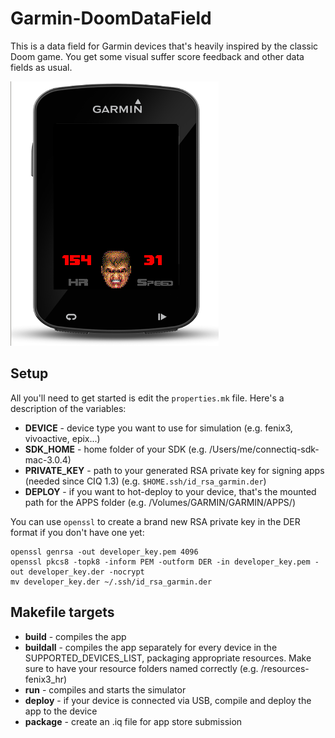 # Garmin-DoomDataField
This is a data field for Garmin devices that's heavily inspired by the classic Doom game.
You get some visual suffer score feedback and other data fields as usual.

![](artwork/doom_datafield.png)

## Setup
All you'll need to get started is edit the ```properties.mk``` file. Here's a description of the variables:

- **DEVICE** - device type you want to use for simulation (e.g. fenix3, vivoactive, epix...)
- **SDK_HOME** - home folder of your SDK (e.g. /Users/me/connectiq-sdk-mac-3.0.4)
- **PRIVATE_KEY** - path to your generated RSA private key for signing apps (needed since CIQ 1.3) (e.g. `$HOME.ssh/id_rsa_garmin.der`)
- **DEPLOY** - if you want to hot-deploy to your device, that's the mounted path for the APPS folder (e.g. /Volumes/GARMIN/GARMIN/APPS/)

You can use `openssl` to create a brand new RSA private key in the DER format if you don't have one yet:
```
openssl genrsa -out developer_key.pem 4096
openssl pkcs8 -topk8 -inform PEM -outform DER -in developer_key.pem -out developer_key.der -nocrypt
mv developer_key.der ~/.ssh/id_rsa_garmin.der
```

## Makefile targets
- **build** - compiles the app
- **buildall** - compiles the app separately for every device in the SUPPORTED_DEVICES_LIST, packaging appropriate resources. Make sure to have your resource folders named correctly (e.g. /resources-fenix3_hr)
- **run** - compiles and starts the simulator
- **deploy** - if your device is connected via USB, compile and deploy the app to the device
- **package** - create an .iq file for app store submission